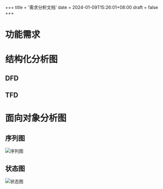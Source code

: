 +++
title = '需求分析文档'
date = 2024-01-09T15:26:01+08:00
draft = false
+++
# 功能需求
<!--more-->
# 结构化分析图
## DFD

## TFD

# 面向对象分析图
## 序列图
![序列图](https://i2.100024.xyz/2024/01/12/pcb322.webp)
## 状态图
![状态图](https://i2.100024.xyz/2024/01/12/pcvfa6.webp)
